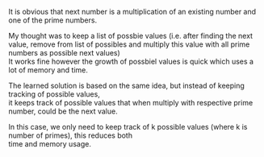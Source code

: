 It is obvious that next number is a multiplication of an existing number and one of the prime numbers.

My thought was to keep a list of possbie values (i.e. after finding the next value, remove from list of possibles and multiply this value with all prime numbers as possible next values)\
It works fine however the growth of possbiel values is quick which uses a lot of memory and time.

The learned solution is based on the same idea, but instead of keeping tracking of possible values, \
it keeps track of possible values that when multiply with respective prime number, could be the next value.

In this case, we only need to keep track of k possible values (where k is number of primes), this reduces both\
time and memory usage.

